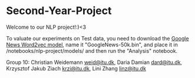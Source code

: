 # Second-Year-Project
Welcome to our NLP project!:)<3

To valuate our experiments on Test data, you need to download the [Google News Word2vec model](https://drive.google.com/file/d/0B7XkCwpI5KDYNlNUTTlSS21pQmM/edit?resourcekey=0-wjGZdNAUop6WykTtMip30g), name it "GoogleNews-50k.bin", and place it in /notebooks/nlp-project/models/ and then run the "Analysis" notebook.

Group 10: 
Christian Weidemann weid@itu.dk,
Daria Damian dard@itu.dk,
Krzysztof Jakub Ziach krzi@itu.dk,
Lini Zhang linz@itu.dk

